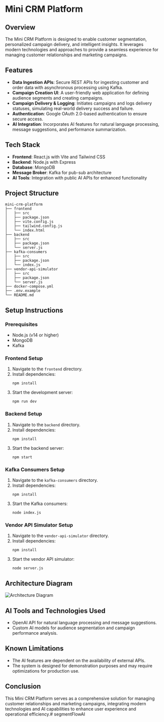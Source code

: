 # Mini CRM Platform

## Overview
The Mini CRM Platform is designed to enable customer segmentation, personalized campaign delivery, and intelligent insights. It leverages modern technologies and approaches to provide a seamless experience for managing customer relationships and marketing campaigns.

## Features
- **Data Ingestion APIs**: Secure REST APIs for ingesting customer and order data with asynchronous processing using Kafka.
- **Campaign Creation UI**: A user-friendly web application for defining audience segments and creating campaigns.
- **Campaign Delivery & Logging**: Initiates campaigns and logs delivery statuses, simulating real-world delivery success and failure.
- **Authentication**: Google OAuth 2.0-based authentication to ensure secure access.
- **AI Integration**: Incorporates AI features for natural language processing, message suggestions, and performance summarization.

## Tech Stack
- **Frontend**: React.js with Vite and Tailwind CSS
- **Backend**: Node.js with Express
- **Database**: MongoDB
- **Message Broker**: Kafka for pub-sub architecture
- **AI Tools**: Integration with public AI APIs for enhanced functionality

## Project Structure
```
mini-crm-platform
├── frontend
│   ├── src
│   ├── package.json
│   ├── vite.config.js
│   ├── tailwind.config.js
│   └── index.html
├── backend
│   ├── src
│   ├── package.json
│   └── server.js
├── kafka-consumers
│   ├── src
│   ├── package.json
│   └── index.js
├── vendor-api-simulator
│   ├── src
│   ├── package.json
│   └── server.js
├── docker-compose.yml
├── .env.example
└── README.md
```

## Setup Instructions

### Prerequisites
- Node.js (v14 or higher)
- MongoDB
- Kafka

### Frontend Setup
1. Navigate to the `frontend` directory.
2. Install dependencies:
   ```
   npm install
   ```
3. Start the development server:
   ```
   npm run dev
   ```

### Backend Setup
1. Navigate to the `backend` directory.
2. Install dependencies:
   ```
   npm install
   ```
3. Start the backend server:
   ```
   npm start
   ```

### Kafka Consumers Setup
1. Navigate to the `kafka-consumers` directory.
2. Install dependencies:
   ```
   npm install
   ```
3. Start the Kafka consumers:
   ```
   node index.js
   ```

### Vendor API Simulator Setup
1. Navigate to the `vendor-api-simulator` directory.
2. Install dependencies:
   ```
   npm install
   ```
3. Start the vendor API simulator:
   ```
   node server.js
   ```

## Architecture Diagram
![Architecture Diagram](link-to-architecture-diagram)

## AI Tools and Technologies Used
- OpenAI API for natural language processing and message suggestions.
- Custom AI models for audience segmentation and campaign performance analysis.

## Known Limitations
- The AI features are dependent on the availability of external APIs.
- The system is designed for demonstration purposes and may require optimizations for production use.

## Conclusion
This Mini CRM Platform serves as a comprehensive solution for managing customer relationships and marketing campaigns, integrating modern technologies and AI capabilities to enhance user experience and operational efficiency.# segmentFlowAI
